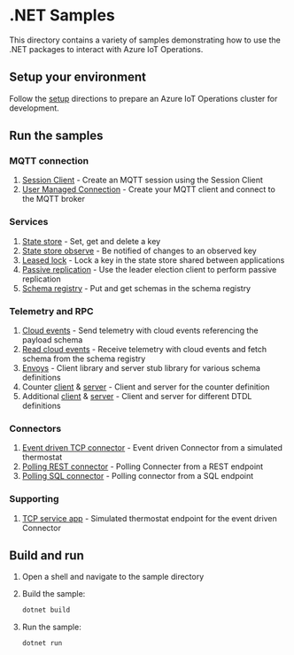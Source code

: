 # .NET Samples

This directory contains a variety of samples demonstrating how to use the .NET packages to interact with Azure IoT Operations.

## Setup your environment

Follow the [setup](/doc.setup.md) directions to prepare an Azure IoT Operations cluster for development.

## Run the samples

### MQTT connection

1. [Session Client](./SessionClientConnectionManagementSample/) - Create an MQTT session using the Session Client
1. [User Managed Connection](./UserManagedConnectionManagementSample/) - Create your MQTT client and connect to the MQTT broker

### Services

1. [State store](./StateStoreClientSample/) - Set, get and delete a key
1. [State store observe](./StateStoreObserveKeySample/) - Be notified of changes to an observed key
1. [Leased lock](./LeasedLockSamples) - Lock a key in the state store shared between applications
1. [Passive replication](./PassiveReplicationSample/) - Use the leader election client to perform passive replication
1. [Schema registry](./SchemaRegistrySample/) - Put and get schemas in the schema registry

### Telemetry and RPC

1. [Cloud events](./SampleCloudEvents/) - Send telemetry with cloud events referencing the payload schema
1. [Read cloud events](./SampleReadCloudEvents/) - Receive telemetry with cloud events and fetch schema from the schema registry
1. [Envoys](./TestEnvoys/) - Client library and server stub library for various schema definitions
1. Counter [client](./CounterClient/) & [server](./CounterServer/) - Client and server for the counter definition
1. Additional [client](./SampleClient/) & [server](./SampleServer/) - Client and server for different DTDL definitions

### Connectors

1. [Event driven TCP connector](./EventDrivenTcpThermostatConnector/) - Event driven Connector from a simulated thermostat
1. [Polling REST connector](./PollingRestThermostatConnector/) - Polling Connecter from a REST endpoint
1. [Polling SQL connector](./SqlConnectorApp/) - Polling connector from a SQL endpoint

### Supporting

1. [TCP service app](./SampleTcpServiceApp/) - Simulated thermostat endpoint for the event driven Connector

## Build and run

1. Open a shell and navigate to the sample directory

1. Build the sample:

    ```bash
    dotnet build
    ```

1. Run the sample:

    ```bash
    dotnet run
    ```
 